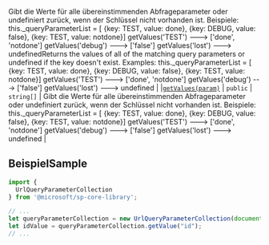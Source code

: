 <span data-ttu-id="3ebb4-p103">Gibt die Werte für alle übereinstimmenden Abfrageparameter oder undefiniert zurück, wenn der Schlüssel nicht vorhanden ist. Beispiele: this._queryParameterList = [ {key: TEST, value: done}, {key: DEBUG, value: false}, {key: TEST, value: notdone}] getValues('TEST') ---> ['done', 'notdone'] getValues('debug') ---> ['false'] getValues('lost') ---> undefined</span><span class="sxs-lookup"><span data-stu-id="3ebb4-p103">Returns the values of all of the matching query parameters or undefined if the key doesn't exist. Examples: this._queryParameterList = [ {key: TEST, value: done}, {key: DEBUG, value: false}, {key: TEST, value: notdone}] getValues('TEST') ---> ['done', 'notdone'] getValues('debug') ---> ['false'] getValues('lost') ---> undefined</span></span> |
|[`getValues(param)`](getvalues-urlqueryparametercollection.md)     | `public` | `string[]` | Gibt die Werte für alle übereinstimmenden Abfrageparameter oder undefiniert zurück, wenn der Schlüssel nicht vorhanden ist. Beispiele: this._queryParameterList = [ {key: TEST, value: done}, {key: DEBUG, value: false}, {key: TEST, value: notdone}] getValues('TEST') ---> ['done', 'notdone'] getValues('debug') ---> ['false'] getValues('lost') ---> undefined |

## <a name="sample"></a><span data-ttu-id="3ebb4-122">Beispiel</span><span class="sxs-lookup"><span data-stu-id="3ebb4-122">Sample</span></span>

```ts
import {
  UrlQueryParameterCollection
} from '@microsoft/sp-core-library';

// ...
let queryParameterCollection = new UrlQueryParameterCollection(document.URL);
let idValue = queryParameterCollection.getValue("id");
// ...
```



